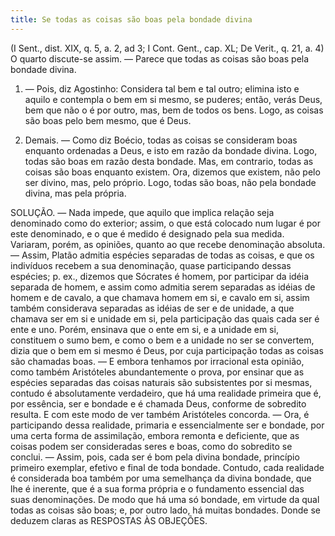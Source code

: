 ```yaml
---
title: Se todas as coisas são boas pela bondade divina
---
```


(I Sent., dist. XIX, q. 5, a. 2, ad 3; I Cont. Gent., cap. XL; De Verit., q. 21, a. 4)
  O quarto discute-se assim. — Parece que todas as coisas são boas pela bondade divina. 

1. — Pois, diz Agostinho: Considera tal bem e tal outro; elimina isto e aquilo e contempla o bem em si mesmo, se puderes; então, verás Deus, bem que não o é por outro, mas, bem de todos os bens. Logo, as coisas são boas pelo bem mesmo, que é Deus.  

2. Demais. — Como diz Boécio, todas as coisas se consideram boas enquanto ordenadas a Deus, e isto em razão da bondade divina. Logo, todas são boas em razão desta bondade.  Mas, em contrario, todas as coisas são boas enquanto existem. Ora, dizemos que existem, não pelo ser divino, mas, pelo próprio. Logo, todas são boas, não pela bondade divina, mas pela própria.  

SOLUÇÃO. — Nada impede, que aquilo que implica relação seja denominado como do exterior; assim, o que está colocado num lugar é por este denominado, e o que é medido é designado pela sua medida. Variaram, porém, as opiniões, quanto ao que recebe denominação absoluta. — Assim, Platão admitia espécies separadas de todas as coisas, e que os indivíduos recebem a sua denominação, quase participando dessas espécies; p. ex., dizemos que Sócrates é homem, por participar da idéia separada de homem, e assim como admitia serem separadas as idéias de homem e de cavalo, a que chamava homem em si, e cavalo em si, assim também considerava separadas as idéias de ser e de unidade, a que chamava ser em si e unidade em si, pela participação das quais cada ser é ente e uno. Porém, ensinava que o ente em si, e a unidade em si, constituem o sumo bem, e como o bem e a unidade no ser se convertem, dizia que o bem em si mesmo é Deus, por cuja participação todas as coisas são chamadas boas. — E embora tenhamos por irracional esta opinião, como também Aristóteles abundantemente o prova, por ensinar que as espécies separadas das coisas naturais são subsistentes por si mesmas, contudo é absolutamente verdadeiro, que há uma realidade primeira que é, por essência, ser e bondade e é chamada Deus, conforme de sobredito resulta. E com este modo de ver também Aristóteles concorda. — Ora, é participando dessa realidade, primaria e essencialmente ser e bondade, por uma certa forma de assimilação, embora remonta e deficiente, que as coisas podem ser consideradas seres e boas, como do sobredito se conclui. — Assim, pois, cada ser é bom pela divina bondade, princípio primeiro exemplar, efetivo e final de toda bondade. Contudo, cada realidade é considerada boa também por uma semelhança da divina bondade, que lhe é inerente, que é a sua forma própria e o fundamento essencial das suas denominações. De modo que há uma só bondade, em virtude da qual todas as coisas são boas; e, por outro lado, há muitas bondades. Donde se deduzem claras as RESPOSTAS ÀS OBJEÇÕES.